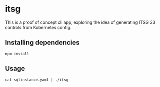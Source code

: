 # itsg

This is a proof of concept cli app, exploring the idea of generating ITSG 33 controls from Kubernetes config.


## Installing dependencies

```
npm install
```

## Usage

```
cat sqlinstance.yaml | ./itsg
```
